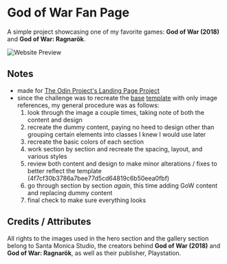 # God of War Fan Page

A simple project showcasing one of my favorite games: **God of War (2018)** and **God of War: Ragnarök**.

![Website Preview](./preview.gif)

## Notes

- made for [The Odin Project's Landing Page Project][1]
- since the challenge was to recreate the [base][2] [template][3] with only image references, my general procedure was as follows:
  1. look through the image a couple times, taking note of both the content and design
  2. recreate the dummy content, paying no heed to design other than grouping certain elements into classes I knew I would use later
  3. recreate the basic colors of each section
  4. work section by section and recreate the spacing, layout, and various styles
  5. review both content and design to make minor alterations / fixes to better reflect the template (4f7cf30b3786a7bee77d5cd64819c6b50eea0fbf)
  6. go through section by section *again*, this time adding GoW content and replacing dummy content
  7. final check to make sure everything looks

## Credits / Attributes

All rights to the images used in the hero section and the gallery section belong to Santa Monica Studio, the creators behind **God of War (2018)** and **God of War: Ragnarök**, as well as their publisher, Playstation.

[1]: https://www.theodinproject.com/lessons/foundations-landing-page
[2]: https://cdn.statically.io/gh/TheOdinProject/curriculum/81a5d553f4073e593d23a6ab00d50eef8620796d/foundations/html_css/project/imgs/01.png
[3]: https://cdn.statically.io/gh/TheOdinProject/curriculum/a38403e7d81cc8305af16ac48985cfbde87834d6/foundations/html_css/flexbox/project-landing-page/imgs/02.png